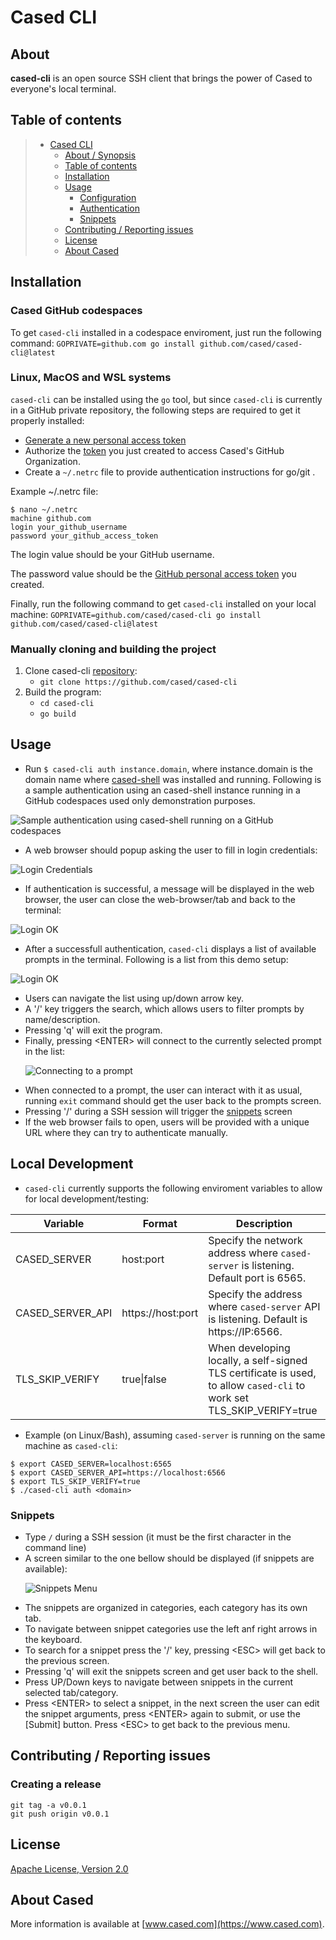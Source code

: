 # Cased CLI

## About

**cased-cli** is an open source SSH client that brings the power of Cased to everyone's local terminal.

## Table of contents

> * [Cased CLI](#cased-cli)
>   * [About / Synopsis](#about)
>   * [Table of contents](#table-of-contents)
>   * [Installation](#installation)
>   * [Usage](#usage)
>     * [Configuration](#configuration)
>     * [Authentication](#authenticate--on--Cased--Shell)
>     * [Snippets](#snippets)
>   * [Contributing / Reporting issues](#contributing--reporting-issues)
>   * [License](#license)
>   * [About Cased](#about-cased)

## Installation

### Cased GitHub codespaces


To get `cased-cli` installed in a codespace enviroment, just run the following command: `GOPRIVATE=github.com go install github.com/cased/cased-cli@latest`

### Linux, MacOS and WSL systems

`cased-cli` can be installed using the `go` tool, but since `cased-cli` is currently in a GitHub private repository, the following steps are required to get it properly installed:

  - [Generate a new personal access token](https://github.com/settings/tokens/new?scopes=read:packages)
  - Authorize the [token](https://github.com/settings/tokens) you just created to access Cased's GitHub Organization.
  - Create a `~/.netrc` file to provide authentication instructions for go/git .

Example ~/.netrc file:
```
$ nano ~/.netrc
machine github.com
login your_github_username
password your_github_access_token
```

The login value should be your GitHub username.

The password value should be the [GitHub personal access token](https://docs.github.com/en/github/authenticating-to-github/keeping-your-account-and-data-secure/creating-a-personal-access-token) you created.

Finally, run the following command to get `cased-cli` installed on your local machine: `GOPRIVATE=github.com/cased/cased-cli go install github.com/cased/cased-cli@latest`

### Manually cloning and building the project

1. Clone cased-cli [repository](https://github.com/cased/cased-cli):
    - `git clone https://github.com/cased/cased-cli` 
2. Build the program:  
    - `cd cased-cli`
    - `go build`

## Usage

   - Run `$ cased-cli auth instance.domain`, where instance.domain is the domain name where [cased-shell](https://github.com/cased/shell) was installed and running. Following is a sample authentication using an cased-shell instance running in a GitHub codespaces used only demonstration purposes.

  <p>
    <img src="https://github.com/cased/cased-cli/blob/main/images/auth.png" alt="Sample authentication using cased-shell running on a GitHub codespaces">
  </p>

   -  A web browser should popup asking the user to fill in login credentials:

  <p>
    <img src="https://github.com/cased/cased-cli/blob/main/images/login_idp.png" alt="Login Credentials">
  </p>

   - If authentication is successful, a message will be displayed in the web browser, the user can close the web-browser/tab and back to the terminal:
   
  <p>
    <img src="https://github.com/cased/cased-cli/blob/main/images/login_ok.png" alt="Login OK">
  </p>

  - After a successfull authentication, `cased-cli` displays a list of available prompts in the terminal. Following is a list from this demo setup:

  <p>
    <img src="https://github.com/cased/cased-cli/blob/main/images/prompts.png" alt="Login OK">
  </p>

- Users can navigate the list using up/down arrow key.
- A '/' key triggers the search, which allows users to filter prompts by name/description.
- Pressing 'q' will exit the program.
- Finally, pressing \<ENTER\> will connect to the currently selected prompt in the list:
  <p>
    <img src="https://github.com/cased/cased-cli/blob/main/images/connecting.png" alt="Connecting to a prompt">
  </p>
- When connected to a prompt, the user can interact with it as usual, running `exit` command should get the user back to the prompts screen.
- Pressing '/' during a SSH session will trigger the [snippets](#snippets) screen
- If the web browser fails to open, users will be provided with a unique URL where they can try to authenticate manually.

## Local Development
- `cased-cli` currently supports the following enviroment variables to allow for local development/testing:

| Variable         | Format            | Description                                                                                                           |
|------------------|-------------------|-----------------------------------------------------------------------------------------------------------------------|
| CASED_SERVER     | host:port         | Specify the network address where `cased-server` is listening. Default port is 6565.                                  |
| CASED_SERVER_API | https://host:port | Specify the address where `cased-server` API is listening. Default is https://IP:6566.                                |
| TLS_SKIP_VERIFY  | true\|false       | When developing locally, a self-signed TLS certificate is used, to allow `cased-cli` to work set TLS_SKIP_VERIFY=true |

- Example (on Linux/Bash), assuming `cased-server` is running on the same machine as `cased-cli`:
```
$ export CASED_SERVER=localhost:6565
$ export CASED_SERVER_API=https://localhost:6566
$ export TLS_SKIP_VERIFY=true
$ ./cased-cli auth <domain>
```

### Snippets
- Type `/` during a SSH session (it must be the first character in the command line)
- A screen similar to the one bellow should be displayed (if snippets are available):
  <p>
    <img src="https://github.com/cased/cased-cli/blob/main/images/snippets_1.png" alt="Snippets Menu">
  </p>
- The snippets are organized in categories, each category has its own tab.
- To navigate between snippet categories use the left anf right arrows in the keyboard.
- To search for a snippet press the '/' key, pressing \<ESC\> will get back to the previous screen.
- Pressing 'q' will exit the snippets screen and get user back to the shell.
- Press UP/Down keys to navigate between snippets in the current selected tab/category.
- Press \<ENTER\> to select a snippet, in the next screen the user can edit the snippet arguments, press \<ENTER\> again to submit, or use the [Submit] button. Press \<ESC\> to get back to the previous menu.

## Contributing / Reporting issues

### Creating a release

```
git tag -a v0.0.1
git push origin v0.0.1
```

## License

[Apache License, Version 2.0](http://www.apache.org/licenses/LICENSE-2.0.html)

## About Cased

More information is available at [www.cased.com](https://www.cased.com).
